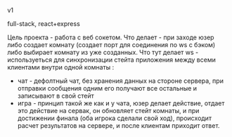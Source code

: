 v1

full-stack, react+express

Цель проекта - работа с веб сокетом.
Что делает - при заходе юзер либо создает комнату (создает порт для соединения по ws с бэком) либо выбирает комнату из уже созданных.
Что тут делает ws -  используеться для синхронизации стейта приложения между всеми клиентами внутри одной комнаты :
  + чат - дефолтный чат, без хранения данных на стороне сервера, при отправки сообщения одним его получают все остальные и записывают в свой стейт
  + игра - принцип такой же как и у чата, юзер делает действие, отдает это действие на сервак, он обновляет стейт комнаты, и при достижении финала (оба игрока сделали свой ход), происходит расчет результатов на сервере, и после клиентам приходит ответ.
